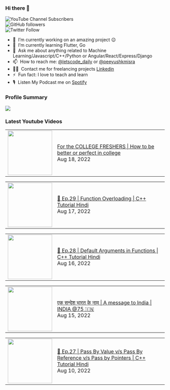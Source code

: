 ### Hi there 👋

![YouTube Channel Subscribers](https://img.shields.io/youtube/channel/subscribers/UCgmk1KXmrHXt_DO0kScyVmQ?style=social)  
![GitHub followers](https://img.shields.io/github/followers/misrapk?style=social)  
![Twitter Follow](https://img.shields.io/twitter/follow/peeyushkmisra?style=social)

- 🔭 &nbsp;I’m currently working on an amazing project :wink:
- 🌱 &nbsp;I’m currently learning Flutter, Go
- 💬 &nbsp;Ask me about anything related to Machine Learning/Javascript/C++/Python or Angular/React/Express/Django
- 📫 &nbsp;How to reach me: [@letscode_daily](https://www.instagram.com/letscode_daily/) or [@peeyushkmisra](https://www.instagram.com/peeyushkmisra/)
- 👨‍💻 &nbsp;Contact me for freelancing projects [Linkedin](https://www.linkedin.com/in/peeyushkmisra/)
- ⚡ &nbsp;Fun fact: I love to teach and learn
- 🎙 &nbsp;Listen My Podcast me on [Spotify](https://open.spotify.com/show/5HlTHA4yxnj56N1klajpQc)

### Profile Summary

![](https://github-profile-summary-cards.vercel.app/api/cards/profile-details?username=misrapk&theme=dracula)

### Latest Youtube Videos

<!-- YOUTUBE:START --><table><tr><td><a href="https://www.youtube.com/watch?v=sSgXbBEmlJ4"><img width="140px" src="https://i.ytimg.com/vi/sSgXbBEmlJ4/mqdefault.jpg"></a></td>
<td><a href="https://www.youtube.com/watch?v=sSgXbBEmlJ4">For the COLLEGE FRESHERS | How to be better or perfect in college</a><br/>Aug 18, 2022</td></tr></table>
<table><tr><td><a href="https://www.youtube.com/watch?v=ALf6hHxMelE"><img width="140px" src="https://i.ytimg.com/vi/ALf6hHxMelE/mqdefault.jpg"></a></td>
<td><a href="https://www.youtube.com/watch?v=ALf6hHxMelE">🔴 Ep.29 | Function Overloading | C++ Tutorial Hindi</a><br/>Aug 17, 2022</td></tr></table>
<table><tr><td><a href="https://www.youtube.com/watch?v=YNGsevf0MQw"><img width="140px" src="https://i.ytimg.com/vi/YNGsevf0MQw/mqdefault.jpg"></a></td>
<td><a href="https://www.youtube.com/watch?v=YNGsevf0MQw">🔴 Ep.28 | Default Arguments in Functions | C++ Tutorial Hindi</a><br/>Aug 16, 2022</td></tr></table>
<table><tr><td><a href="https://www.youtube.com/watch?v=jcf0s34dY1Y"><img width="140px" src="https://i.ytimg.com/vi/jcf0s34dY1Y/mqdefault.jpg"></a></td>
<td><a href="https://www.youtube.com/watch?v=jcf0s34dY1Y">एक सन्देश भारत के नाम | A message to India | INDIA @75 🇮🇳</a><br/>Aug 15, 2022</td></tr></table>
<table><tr><td><a href="https://www.youtube.com/watch?v=YCAfjxgy2bA"><img width="140px" src="https://i.ytimg.com/vi/YCAfjxgy2bA/mqdefault.jpg"></a></td>
<td><a href="https://www.youtube.com/watch?v=YCAfjxgy2bA">🔴 Ep.27 | Pass By Value v/s Pass By Reference v/s Pass by Pointers | C++ Tutorial Hindi</a><br/>Aug 10, 2022</td></tr></table>
<!-- YOUTUBE:END -->
